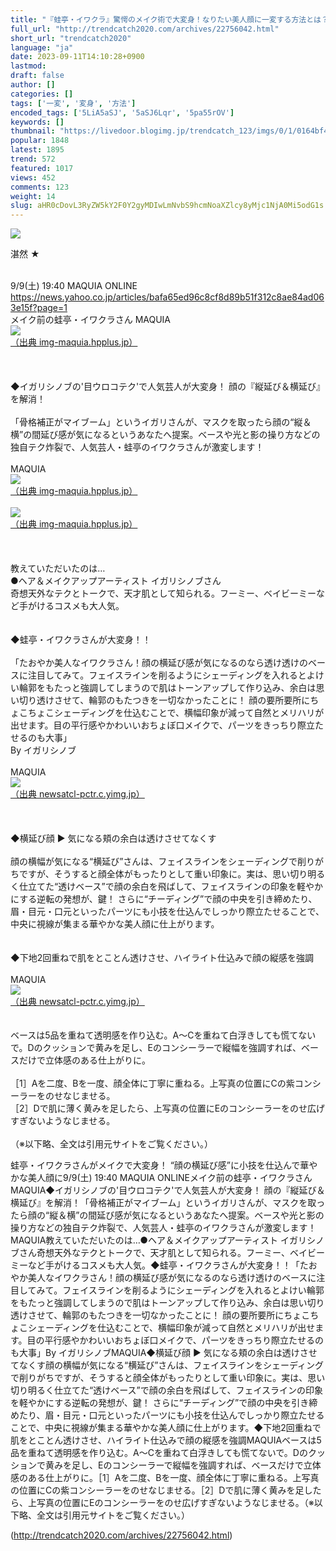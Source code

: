 ```yaml
---
title: "『蛙亭・イワクラ』驚愕のメイク術で大変身！なりたい美人顔に一変する方法とは？ : トレンドキャッチブログ"
full_url: "http://trendcatch2020.com/archives/22756042.html"
short_url: "trendcatch2020"
language: "ja"
date: 2023-09-11T14:10:28+0900
lastmod: 
draft: false
author: []
categories: []
tags: ['一変', '変身', '方法']
encoded_tags: ['5LiA5aSJ', '5aSJ6Lqr', '5pa55rOV']
keywords: []
thumbnail: "https://livedoor.blogimg.jp/trendcatch_123/imgs/0/1/0164bf49.jpg"
popular: 1848
latest: 1895
trend: 572
featured: 1017
views: 452
comments: 123
weight: 14
slug: aHR0cDovL3RyZW5kY2F0Y2gyMDIwLmNvbS9hcmNoaXZlcy8yMjc1NjA0Mi5odG1s
---
```


![](https://livedoor.blogimg.jp/trendcatch_123/imgs/0/1/0164bf49.jpg)

<div><p>湛然 ★ </p><br> 9/9(土) 19:40 MAQUIA ONLINE <br> <a target='_blank' href='https://news.yahoo.co.jp/articles/bafa65ed96c8cf8d89b51f312c8ae84ad063e15f?page=1'>https://news.yahoo.co.jp/articles/bafa65ed96c8cf8d89b51f312c8ae84ad063e15f?page=1</a> <br> メイク前の蛙亭・イワクラさん MAQUIA <br> <a href='https://img-maquia.hpplus.jp/common/large/image/d1/d1dfefff-db7c-440a-94b2-7ccacb8318e5.jpeg' target='_blank' class='' id='img_1_1'><img src='https://livedoor.blogimg.jp/trendcatch_123/imgs/3/8/38c78201.jpg'><br>（出典 img-maquia.hpplus.jp）<br></a> <br> <br> <br> ◆イガリシノブの'目ウロコテク'で人気芸人が大変身！ 顔の『縦延び＆横延び』を解消！ <br> <br> 「骨格補正がマイブーム」というイガリさんが、マスクを取ったら顔の“縦＆横”の間延び感が気になるというあなたへ提案。ベースや光と影の操り方などの独自テク炸裂で、人気芸人・蛙亭のイワクラさんが激変します！ <br> <br> MAQUIA <br> <a href='https://img-maquia.hpplus.jp/common/large/image/35/35cae803-fab2-4182-87c1-89e3e638ede8.jpeg' target='_blank' class='' id='img_1_2'><img src='https://livedoor.blogimg.jp/trendcatch_123/imgs/9/4/94779032.jpg'><br>（出典 img-maquia.hpplus.jp）<br></a> <br> <a href='https://img-maquia.hpplus.jp/common/large/image/0a/0a01f6ca-b083-4f3e-86ec-a1197bcf81cd.jpeg' target='_blank' class='' id='img_1_3'><img src='https://livedoor.blogimg.jp/trendcatch_123/imgs/e/6/e6d8ebd7.jpg'><br>（出典 img-maquia.hpplus.jp）<br></a> <br> <br> <br> 教えていただいたのは… <br> ●ヘア＆メイクアップアーティスト イガリシノブさん <br> 奇想天外なテクとトークで、天才肌として知られる。フーミー、ベイビーミーなど手がけるコスメも大人気。 <br> <br> <br> ◆蛙亭・イワクラさんが大変身！！ <br> <br> 「たおやか美人なイワクラさん！顔の横延び感が気になるのなら透け透けのベースに注目してみて。フェイスラインを削るようにシェーディングを入れるとよけい輪郭をもたっと強調してしまうので肌はトーンアップして作り込み、余白は思い切り透けさせて、輪郭のもたつきを一切なかったことに！ 顔の要所要所にちょこちょこシェーディングを仕込むことで、横幅印象が減って自然とメリハリが出せます。目の平行感やかわいいおちょぼ口メイクで、パーツをきっちり際立たせるのも大事」 <br> By イガリシノブ <br> <br> MAQUIA <br> <a href='https://newsatcl-pctr.c.yimg.jp/t/amd-img/20230909-00010001-maquia-002-1-view.jpg' target='_blank' class='' id='img_1_4'><img src='https://livedoor.blogimg.jp/trendcatch_123/imgs/3/e/3e738dc3.jpg'><br>（出典 newsatcl-pctr.c.yimg.jp）<br></a> <br> <br> <br> ◆横延び顔 ▶︎ 気になる頬の余白は透けさせてなくす <br> <br> 顔の横幅が気になる“横延び”さんは、フェイスラインをシェーディングで削りがちですが、そうすると顔全体がもったりとして重い印象に。実は、思い切り明るく仕立てた“透けベース”で顔の余白を飛ばして、フェイスラインの印象を軽やかにする逆転の発想が、鍵！ さらに“チーディング”で顔の中央を引き締めたり、眉・目元・口元といったパーツにも小技を仕込んでしっかり際立たせることで、中央に視線が集まる華やかな美人顔に仕上がります。 <br> <br> <br> ◆下地2回重ねで肌をとことん透けさせ、ハイライト仕込みで顔の縦感を強調 <br> <br> MAQUIA <br> <a href='https://newsatcl-pctr.c.yimg.jp/t/amd-img/20230909-00010001-maquia-003-1-view.jpg' target='_blank' class='' id='img_1_5'><img src='https://livedoor.blogimg.jp/trendcatch_123/imgs/5/c/5c282315.jpg'><br>（出典 newsatcl-pctr.c.yimg.jp）<br></a> <br> <br> ベースは5品を重ねて透明感を作り込む。A～Cを重ねて白浮きしても慌てないで。Dのクッションで黄みを足し、Eのコンシーラーで縦幅を強調すれば、ベースだけで立体感のある仕上がりに。 <br> <br> ［1］Aを二度、Bを一度、顔全体に丁寧に重ねる。上写真の位置にCの紫コンシーラーをのせなじませる。 <br> ［2］Dで肌に薄く黄みを足したら、上写真の位置にEのコンシーラーをのせ広げすぎないようなじませる。 <br> <br> （※以下略、全文は引用元サイトをご覧ください。） <p>蛙亭・イワクラさんがメイクで大変身！ “顔の横延び感”に小技を仕込んで華やかな美人顔に9/9(土) 19:40 MAQUIA ONLINEメイク前の蛙亭・イワクラさん MAQUIA◆イガリシノブの'目ウロコテク'で人気芸人が大変身！ 顔の『縦延び＆横延び』を解消！「骨格補正がマイブーム」というイガリさんが、マスクを取ったら顔の“縦＆横”の間延び感が気になるというあなたへ提案。ベースや光と影の操り方などの独自テク炸裂で、人気芸人・蛙亭のイワクラさんが激変します！MAQUIA教えていただいたのは…●ヘア＆メイクアップアーティスト イガリシノブさん奇想天外なテクとトークで、天才肌として知られる。フーミー、ベイビーミーなど手がけるコスメも大人気。◆蛙亭・イワクラさんが大変身！！「たおやか美人なイワクラさん！顔の横延び感が気になるのなら透け透けのベースに注目してみて。フェイスラインを削るようにシェーディングを入れるとよけい輪郭をもたっと強調してしまうので肌はトーンアップして作り込み、余白は思い切り透けさせて、輪郭のもたつきを一切なかったことに！ 顔の要所要所にちょこちょこシェーディングを仕込むことで、横幅印象が減って自然とメリハリが出せます。目の平行感やかわいいおちょぼ口メイクで、パーツをきっちり際立たせるのも大事」By イガリシノブMAQUIA◆横延び顔 ▶︎ 気になる頬の余白は透けさせてなくす顔の横幅が気になる“横延び”さんは、フェイスラインをシェーディングで削りがちですが、そうすると顔全体がもったりとして重い印象に。実は、思い切り明るく仕立てた“透けベース”で顔の余白を飛ばして、フェイスラインの印象を軽やかにする逆転の発想が、鍵！ さらに“チーディング”で顔の中央を引き締めたり、眉・目元・口元といったパーツにも小技を仕込んでしっかり際立たせることで、中央に視線が集まる華やかな美人顔に仕上がります。◆下地2回重ねで肌をとことん透けさせ、ハイライト仕込みで顔の縦感を強調MAQUIAベースは5品を重ねて透明感を作り込む。A～Cを重ねて白浮きしても慌てないで。Dのクッションで黄みを足し、Eのコンシーラーで縦幅を強調すれば、ベースだけで立体感のある仕上がりに。［1］Aを二度、Bを一度、顔全体に丁寧に重ねる。上写真の位置にCの紫コンシーラーをのせなじませる。［2］Dで肌に薄く黄みを足したら、上写真の位置にEのコンシーラーをのせ広げすぎないようなじませる。（※以下略、全文は引用元サイトをご覧ください。）</p></div>

(http://trendcatch2020.com/archives/22756042.html)
